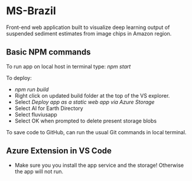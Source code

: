 # MS-Brazil
Front-end web application built to visualize deep learning output of suspended sediment estimates from image chips in Amazon region. 

## Basic NPM commands
To run app on local host in terminal type: *npm start*

To deploy:
- *npm run build*
- Right click on updated build folder at the top of the VS explorer.
- Select *Deploy app as a static web app via Azure Storage*
- Select AI for Earth Directory
- Select fluviusapp
- Select OK when prompted to delete present storage blobs

To save code to GitHub, can run the usual Git commands in local terminal.

## Azure Extension in VS Code
- Make sure you you install the app service and the storage! Otherwise the app will not run.
